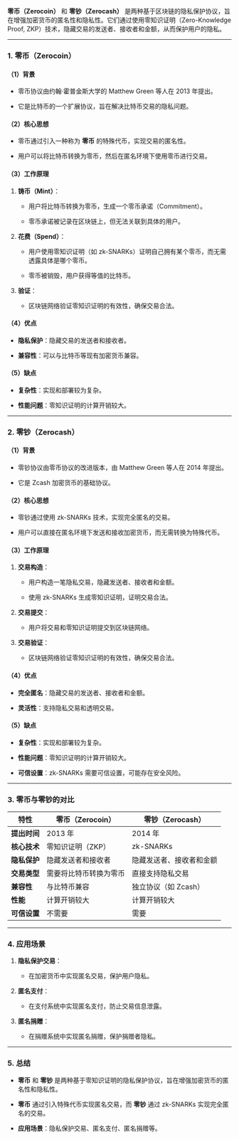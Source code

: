 **零币（Zerocoin）** 和 **零钞（Zerocash）** 是两种基于区块链的隐私保护协议，旨在增强加密货币的匿名性和隐私性。它们通过使用零知识证明（Zero-Knowledge Proof, ZKP）技术，隐藏交易的发送者、接收者和金额，从而保护用户的隐私。

---

### 1. **零币（Zerocoin）**

#### （1）**背景**

- 零币协议由约翰·霍普金斯大学的 Matthew Green 等人在 2013 年提出。
    
- 它是比特币的一个扩展协议，旨在解决比特币交易的隐私问题。
    

#### （2）**核心思想**

- 零币通过引入一种称为 **零币** 的特殊代币，实现交易的匿名性。
    
- 用户可以将比特币转换为零币，然后在匿名环境下使用零币进行交易。
    

#### （3）**工作原理**

1. **铸币（Mint）**：
    
    - 用户将比特币转换为零币，生成一个零币承诺（Commitment）。
        
    - 零币承诺被记录在区块链上，但无法关联到具体的用户。
        
2. **花费（Spend）**：
    
    - 用户使用零知识证明（如 zk-SNARKs）证明自己拥有某个零币，而无需透露具体是哪个零币。
        
    - 零币被销毁，用户获得等值的比特币。
        
3. **验证**：
    
    - 区块链网络验证零知识证明的有效性，确保交易合法。
        

#### （4）**优点**

- **隐私保护**：隐藏交易的发送者和接收者。
    
- **兼容性**：可以与比特币等现有加密货币兼容。
    

#### （5）**缺点**

- **复杂性**：实现和部署较为复杂。
    
- **性能问题**：零知识证明的计算开销较大。
    

---

### 2. **零钞（Zerocash）**

#### （1）**背景**

- 零钞协议由零币协议的改进版本，由 Matthew Green 等人在 2014 年提出。
    
- 它是 Zcash 加密货币的基础协议。
    

#### （2）**核心思想**

- 零钞通过使用 zk-SNARKs 技术，实现完全匿名的交易。
    
- 用户可以直接在匿名环境下发送和接收加密货币，而无需转换为特殊代币。
    

#### （3）**工作原理**

1. **交易构造**：
    
    - 用户构造一笔隐私交易，隐藏发送者、接收者和金额。
        
    - 使用 zk-SNARKs 生成零知识证明，证明交易合法。
        
2. **交易提交**：
    
    - 用户将交易和零知识证明提交到区块链网络。
        
3. **交易验证**：
    
    - 区块链网络验证零知识证明的有效性，确保交易合法。
        

#### （4）**优点**

- **完全匿名**：隐藏交易的发送者、接收者和金额。
    
- **灵活性**：支持隐私交易和透明交易。
    

#### （5）**缺点**

- **复杂性**：实现和部署较为复杂。
    
- **性能问题**：零知识证明的计算开销较大。
    
- **可信设置**：zk-SNARKs 需要可信设置，可能存在安全风险。
    

---

### 3. **零币与零钞的对比**

|特性|零币（Zerocoin）|零钞（Zerocash）|
|---|---|---|
|**提出时间**|2013 年|2014 年|
|**核心技术**|零知识证明（ZKP）|zk-SNARKs|
|**隐私保护**|隐藏发送者和接收者|隐藏发送者、接收者和金额|
|**交易类型**|需要将比特币转换为零币|直接支持隐私交易|
|**兼容性**|与比特币兼容|独立协议（如 Zcash）|
|**性能**|计算开销较大|计算开销较大|
|**可信设置**|不需要|需要|

---

### 4. **应用场景**

1. **隐私保护交易**：
    
    - 在加密货币中实现匿名交易，保护用户隐私。
        
2. **匿名支付**：
    
    - 在支付系统中实现匿名支付，防止交易信息泄露。
        
3. **匿名捐赠**：
    
    - 在捐赠系统中实现匿名捐赠，保护捐赠者隐私。
        

---

### 5. **总结**

- **零币** 和 **零钞** 是两种基于零知识证明的隐私保护协议，旨在增强加密货币的匿名性和隐私性。
    
- **零币** 通过引入特殊代币实现匿名交易，而 **零钞** 通过 zk-SNARKs 实现完全匿名的交易。
    
- **应用场景**：隐私保护交易、匿名支付、匿名捐赠等。